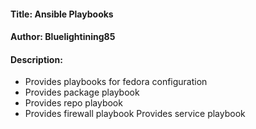 #### Title: Ansible Playbooks
#### Author: Bluelightining85
#### Description:
- Provides playbooks for fedora configuration
- Provides package playbook
- Provides repo playbook
- Provides firewall playbook Provides service playbook
